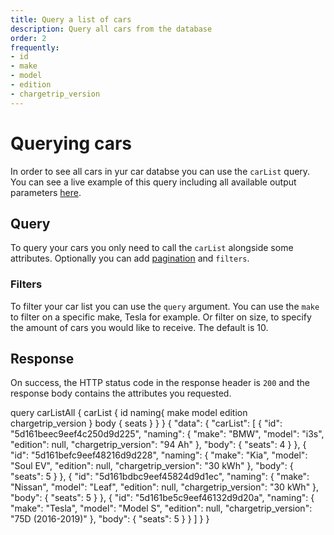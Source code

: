 ```yaml
---
title: Query a list of cars
description: Query all cars from the database
order: 2
frequently:
- id
- make
- model
- edition
- chargetrip_version
---
```


# Querying cars
In order to see all cars in yur car databse you can use the `carList` query. You can see a live example of this query including all available output parameters [here](https://playground.chargetrip.com/?page=carListAll).

## Query
To query your cars you only need to call the `carList` alongside some attributes. Optionally you can add [pagination]() and `filters`.

### Filters
To filter your car list you can use the `query` argument. You can use the `make` to filter on a specific make, Tesla for example. Or filter on size, to specify the amount of cars you would like to receive. The default is 10. 

<schema name="carList" :frequent="frequently"></schema>

## Response
On success, the HTTP status code in the response header is `200` and the response body contains the attributes you requested.

<errors name="carList"></errors>

<playground url="https://playground.chargetrip.com/?page=carList">
<code-block lang="graphql" query="carList">	
query carListAll {
  carList {
    id
 	 naming{
    make
    model
    edition
    chargetrip_version
  }
    body {
      seats
    }
  }
}
</code-block>

<code-block lang="json">
{
  "data": {
    "carList": [
      {
        "id": "5d161beec9eef4c250d9d225",
        "naming": {
          "make": "BMW",
          "model": "i3s",
          "edition": null,
          "chargetrip_version": "94 Ah"
        },
        "body": {
          "seats": 4
        }
      },
      {
        "id": "5d161befc9eef48216d9d228",
        "naming": {
          "make": "Kia",
          "model": "Soul EV",
          "edition": null,
          "chargetrip_version": "30 kWh"
        },
        "body": {
          "seats": 5
        }
      },
      {
        "id": "5d161bdbc9eef45824d9d1ec",
        "naming": {
          "make": "Nissan",
          "model": "Leaf",
          "edition": null,
          "chargetrip_version": "30 kWh"
        },
        "body": {
          "seats": 5
        }
      },
      {
        "id": "5d161be5c9eef46132d9d20a",
        "naming": {
          "make": "Tesla",
          "model": "Model S",
          "edition": null,
          "chargetrip_version": "75D (2016-2019)"
        },
        "body": {
          "seats": 5
        }
      }
    ]
  }
}
</code-block>
</playground>